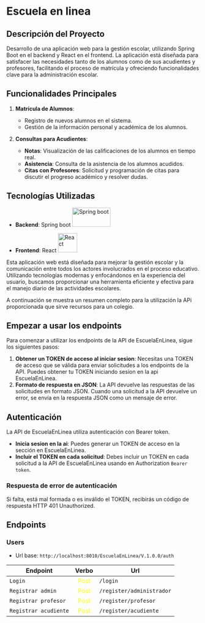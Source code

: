 # Escuela en linea

## Descripción del Proyecto

Desarrollo de una aplicación web para la gestión escolar, utilizando Spring Boot en el backend y React en el frontend. La aplicación está diseñada para satisfacer las necesidades tanto de los alumnos como de sus acudientes y profesores, facilitando el proceso de matrícula y ofreciendo funcionalidades clave para la administración escolar.

## Funcionalidades Principales

1. **Matrícula de Alumnos**:
   - Registro de nuevos alumnos en el sistema.
   - Gestión de la información personal y académica de los alumnos.

2. **Consultas para Acudientes**:
   - **Notas**: Visualización de las calificaciones de los alumnos en tiempo real.
   - **Asistencia**: Consulta de la asistencia de los alumnos acudidos.
   - **Citas con Profesores**: Solicitud y programación de citas para discutir el progreso académico y resolver dudas.

## Tecnologías Utilizadas
- **Backend**: Spring boot <img src="https://www.armadilloamarillo.com/wp-content/uploads/spring-boot-ok.png" alt="Spring boot" width="100px" height="50px">

- **Frontend**: React <img src="https://cdn4.iconfinder.com/data/icons/logos-3/600/React.js_logo-1024.png" alt="React" width="50px" height="50px">

Esta aplicación web está diseñada para mejorar la gestión escolar y la comunicación entre todos los actores involucrados en el proceso educativo. Utilizando tecnologías modernas y enfocándonos en la experiencia del usuario, buscamos proporcionar una herramienta eficiente y efectiva para el manejo diario de las actividades escolares.


A continuación se muestra un resumen completo para la utilización la APi proporcionada que sirve recursos para un colegio.

## Empezar a usar los endpoints

Para comenzar a utilizar los endpoints de la API de EscuelaEnLinea, sigue los siguientes pasos:

1. **Obtener un TOKEN de acceso al iniciar sesion**: Necesitas una TOKEN de acceso que se válida para enviar solicitudes a los endpoints de la API. Puedes obtener tu TOKEN iniciando sesion en la api EscuelaEnLinea.
2. **Formato de respuesta en JSON**: La API devuelve las respuestas de las solicitudes en formato JSON. Cuando una solicitud a la API devuelve un error, se envía en la respuesta JSON como un mensaje de error.
    

## Autenticación

La API de EscuelaEnLinea utiliza autenticación con Bearer token.

- **Inicia sesion en la ai**: Puedes generar un TOKEN de acceso en la sección en EscuelaEnLinea.
- **Incluir el TOKEN en cada solicitud**: Debes incluir un TOKEN en cada solicitud a la API de EscuelaEnLinea usando en Authorization `Bearer token`.
    

### Respuesta de error de autenticación

Si falta, está mal formada o es inválido el TOKEN, recibirás un código de respuesta HTTP 401 Unauthorized.

## Endpoints

### Users

- Url base: `http://localhost:8010/EscuelaEnLinea/V.1.0.0/auth`

| Endpoint | Verbo | Url |
| ----- | ----- | ----- | 
| `Login` | <section style="color: yellow; text-align: center">Post</secction> | `/login` |
| `Registrar admin` | <section style="color: yellow; text-align: center">Post</secction> | `/register/administrador` |
| `Registrar profesor` | <section style="color: yellow; text-align: center">Post</secction> | `/register/profesor` |
| `Registrar acudiente` | <section style="color: yellow; text-align: center">Post</secction> | `/register/acudiente` |

